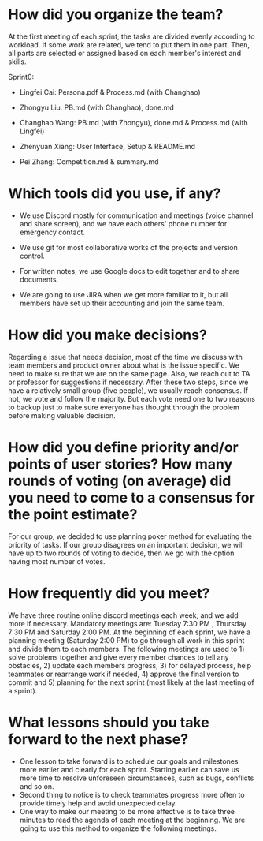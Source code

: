 # How did you organize the team? 

At the first meeting of each sprint, the tasks are divided evenly according to workload. If some work are related, we tend to put them in one part. Then, all parts are selected or assigned based on each member's interest and skills. 

Sprint0:

- Lingfei Cai: Persona.pdf & Process.md (with Changhao)

- Zhongyu Liu: PB.md (with Changhao), done.md
- Changhao Wang: PB.md (with Zhongyu), done.md & Process.md (with Lingfei)
- Zhenyuan Xiang: User Interface, Setup & README.md
- Pei Zhang: Competition.md & summary.md

# Which tools did you use, if any? 

- We use Discord mostly for communication and meetings (voice channel and share screen), and we have each others' phone number for emergency contact.  

- We use git for most collaborative works of the projects and version control. 
- For written notes, we use Google docs to edit together and to share documents. 
- We are going to use JIRA when we get more familiar to it, but all members have set up their accounting and join the same team.

# How did you make decisions?

Regarding a issue that needs decision, most of the time we discuss with team members and product owner about what is the issue specific. We need to make sure that we are on the same page. Also, we reach out to TA or professor for suggestions if necessary. After these two steps, since we have a relatively small group (five people), we usually reach consensus. If not, we vote and follow the majority. But each vote need one to two reasons to backup just to make sure everyone has thought through the problem before making valuable decision.

# How did you define priority and/or points of user stories? How many rounds of voting (on  average) did you need to come to a consensus for the point estimate?

For our group, we decided to use planning poker method for evaluating the priority of tasks. If our group disagrees on an important decision, we will have up to two rounds of voting to decide, then we go with the option having most number of votes. 

#  How frequently did you meet? 

We have three routine online discord meetings each week, and we add more if necessary. Mandatory meetings are: Tuesday 7:30 PM , Thursday 7:30 PM and Saturday 2:00 PM. At the beginning of each sprint, we have a planning meeting (Saturday 2:00 PM) to go through all work in this sprint and divide them to each members. The following meetings are used to 1) solve problems together and give every member chances to tell any obstacles, 2) update each members progress, 3) for delayed process, help teammates or rearrange work if needed, 4) approve the final version to commit and 5) planning for the next sprint (most likely at the last meeting of a sprint).

#  What lessons should you take forward to the next phase?

- One lesson to take forward is to schedule our goals and milestones more earlier and clearly for each sprint. Starting earlier can save us more time to resolve unforeseen circumstances, such as bugs, conflicts and so on.
- Second thing to notice is to check teammates progress more often to provide timely help and avoid unexpected delay.
- One way to make our meeting to be more effective is to take three minutes to read the agenda of each meeting at the beginning. We are going to use this method to organize the following meetings.
